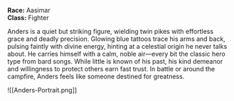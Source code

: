 
**Race:** Aasimar  
**Class:** Fighter

Anders is a quiet but striking figure, wielding twin pikes with effortless grace and deadly precision. Glowing blue tattoos trace his arms and back, pulsing faintly with divine energy, hinting at a celestial origin he never talks about. He carries himself with a calm, noble air—every bit the classic hero type from bard songs. While little is known of his past, his kind demeanor and willingness to protect others earn fast trust. In battle or around the campfire, Anders feels like someone destined for greatness.


![[Anders-Portrait.png]]

